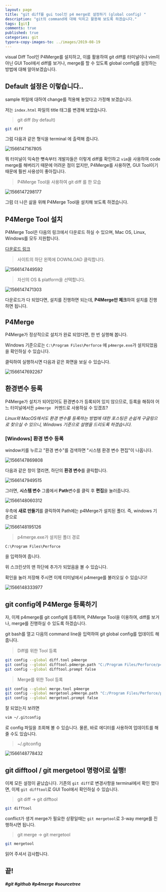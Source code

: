 ```yaml
---
layout: page
title: "git diff를 gui tool인 p4 merge로 설정하기 (global config) "
description: "git의 command에 대해 익히고 활용해 보도록 하겠습니다."
tags: [git]
comments: true
published: true
categories: git
typora-copy-images-to: ../images/2019-08-19
---
```












visual Diff Tool인 P4Merge를 설치하고, 이를 활용하여 git diff를 터미널이나 vim이 아닌 GUI Tool에서 diff를 보거나, merge를 할 수 있도록 global config를 설정하는 방법에 대해 알아보겠습니다.



## Default 설정은 이렇습니다..

sample 파일에 대하여 change를 적용해 놓았다고 가정해 보겠습니다.

저는 ```index.html``` 파일의 title 태그를 변경해 보았습니다.

> git diff (by default)

```bash
git diff
```



그럼 다음과 같은 형식을 terminal 에 출력해 줍니다.

![1566147167805](../images/2019-08-19/1566147167805.png)



뭐 터미널이 익숙한 뼛속부터 개발자들은 이렇게 diff를 확인하고 ```vim```을 사용하여 code merge를 해버리기 때문에 어려운 점이 없지만, P4Merge를 사용하면, GUI Tool이기 때문에 훨씬 사용성이 좋아집니다.



> P4Merge Tool을 사용하여 git diff 를 한 모습

![1566147298177](../images/2019-08-19/1566147298177.png)



그럼 더 나은 삶을 위해 P4Merge Tool을 설치해 보도록 하겠습니다.



## P4Merge Tool 설치

P4Merge Tool은 다음의 링크에서 다운로드 하실 수 있으며, Mac OS, Linux, Windows를 모두 지원합니다.



[다운로드 링크](https://www.perforce.com/products/helix-core-apps/merge-diff-tool-p4merge)



>  사이트의 하단 왼쪽에 DOWNLOAD 클릭합니다.

![1566147449592](../images/2019-08-19/1566147449592.png)



> 자신의 OS & platform을 선택합니다.

![1566147471303](../images/2019-08-19/1566147471303.png)



다운로드가 다 되었다면, 설치를 진행하면 되는데, **P4Merge만 체크**하여 설치를 진행하면 됩니다.



## P4Merge



P4Merge가 정상적으로 설치가 완료 되었다면, 한 번 실행해 봅니다.

Windows 기준으로는 ```C:\Program Files\Perforce``` 에 ```p4merge.exe```가  설치되었음을 확인하실 수 있습니다.

클릭하여 실행하시면 다음과 같은 화면을 보실 수 있습니다.

![1566147692267](../images/2019-08-19/1566147692267.png)



## 환경변수 등록



P4Merge가 설치가 되어있어도 환경변수가 등록되어 있지 않으므로, 등록을 해줘야 어느 터미널에서든 ```p4merge ``` 커멘드로 사용하실 수 있겠죠?



*Linux와 MacOS에서도 환경 변수를 등록하는 방법에 대한 포스팅은 손쉽게 구글링으로 찾으실 수 있으니, Windows 기준으로 설명을 드리도록 하겠습니다.*



### [Windows] 환경 변수 등록



window키를 누르고 "환경 변수"를 검색하면 "시스템 환경 변수 편집"이 나옵니다.

![1566147869808](../images/2019-08-19/1566147869808.png)



다음과 같은 창이 열리면, 하단의 **환경 변수**를 클릭합니다.

![1566147949515](../images/2019-08-19/1566147949515.png)



그러면, **시스템 변수** 그룹에서 **Path**변수를 클릭 후 **편집**을 눌러줍니다.

![1566148060312](../images/2019-08-19/1566148060312.png)



우측에 **새로 만들기**를 클릭하여 Path에는 p4Merge가 설치된 폴더. 즉, windows 기준으로 

![1566148195126](../images/2019-08-19/1566148195126.png)



> p4merge.exe가 설치된 폴더 경로

```
C:\Program Files\Perforce
```

을 입력하여 줍니다. 

위 스크린샷의 맨 하단에 추가가 되었음을 볼 수 있습니다.

확인을 눌러 저장해 주시면 이제 터미널에서 p4merge를 불러오실 수 있습니다!

![1566148333977](../images/2019-08-19/1566148333977.png)



## git config에 P4Merge 등록하기



자, 이제 p4merge를 git config에 등록하며, P4Merge Tool을 이용하여, diff를 보거나, merge를 진행하실 수 있도록 하겠습니다.



git bash를 열고 다음의 command line을 입력하여 git global config를 업데이트 해줍니다.



> Diff를 위한 Tool 등록

```bash
git config --global diff.tool p4merge
git config --global difftool.p4merge.path "C:/Program Files/Perforce/p4merge.exe"
git config --global difftool.prompt false
```



> Merge를 위한 Tool 등록

```bash
git config --global merge.tool p4merge
git config --global mergetool.p4merge.path "C:/Program Files/Perforce/p4merge.exe"
git config --global mergetool.prompt false
```



잘 되었는지 보려면

```bash
vim ~/.gitconfig
```

로 config 파일을 조회해 볼 수 있습니다. 물론, 바로 에디터를 사용하여 업데이트를 해줄 수도 있습니다.



> ~/.gitconfig 

![1566148778432](../images/2019-08-19/1566148778432.png)



## git difftool / git mergetool 명령어로 실행!



이제 모든 설정이 끝났습니다. 기존의 ```git diff```로 변경사항을 terminal에서 확인 했다면, 이제 ```git difftool```로 GUI Tool에서 확인하실 수 있습니다.

> git diff -> git difftool

```bash
git difftool
```



conflict가 생겨 merge가 필요한 상황일때는 ```git mergetool```로 3-way merge를 진행하시면 됩니다.



> git merge -> git mergetool

```bash
git mergetool
```



읽어 주셔서 감사합니다.



## 끝!







##### #git #github #p4merge #sourcetree

